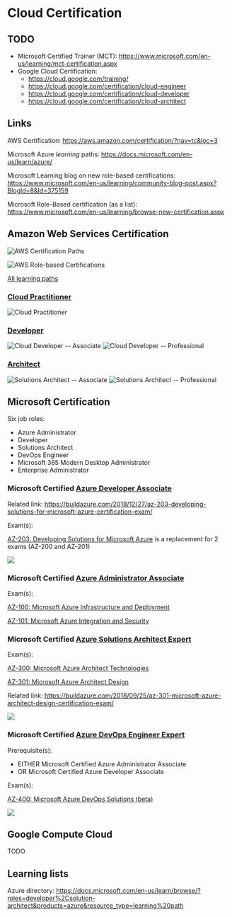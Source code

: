 # Cloud Certification

## TODO

* Microsoft Certified Trainer (MCT): https://www.microsoft.com/en-us/learning/mct-certification.aspx
* Google Cloud Certification:
  * https://cloud.google.com/training/
  * https://cloud.google.com/certification/cloud-engineer
  * https://cloud.google.com/certification/cloud-developer
  * https://cloud.google.com/certification/cloud-architect

## Links

AWS Certification: https://aws.amazon.com/certification/?nav=tc&loc=3

Microsoft Azure _learning_ paths: https://docs.microsoft.com/en-us/learn/azure/

Microsoft Learning blog on new role-based certifications: https://www.microsoft.com/en-us/learning/community-blog-post.aspx?BlogId=8&Id=375159

Microsoft Role-Based certification (as a list): https://www.microsoft.com/en-us/learning/browse-new-certification.aspx

## Amazon Web Services Certification

![AWS Certification Paths](https://d1.awsstatic.com/training-and-certification/certification/Cert-Roadmap-v9.1.edda8af3d23c5d54cd6d2371cd5ccae528c62d6c.png)

![AWS Role-based Certifications](https://qph.fs.quoracdn.net/main-qimg-4a3369250dcc851d7b5be6dc406fd45f)

[All learning paths](https://aws.amazon.com/training/learning-paths/)

### [Cloud Practitioner](https://aws.amazon.com/training/path-cloudpractitioner/)

![Cloud Practitioner](https://d1.awsstatic.com/training-and-certification/Learning_Paths/cloud-practitioner-path_WIDE.658cfbbe8c9e32b05d7d7fb8e3d1378607c5c33d.png)

### [Developer](https://aws.amazon.com/training/path-developing/)

![Cloud Developer -- Associate](https://d1.awsstatic.com/training-and-certification/Learning_Paths/developer-assoc-path.4d9952d6e3ae19730820b3bca051b0b8b9100382.png)
![Cloud Developer -- Professional](https://d1.awsstatic.com/training-and-certification/Learning_Paths/devops-pro-1-path.5844fc83992a84f64ebf3d7cfea691396ef2f954.png)

### [Architect](https://aws.amazon.com/training/path-architecting/)

![Solutions Architect -- Associate](https://d1.awsstatic.com/training-and-certification/Learning_Paths/architect-assoc-path.66c7e0ba7e3d772ff1e15c6b8bffc8e72afce58c.png)
![Solutions Architect -- Professional](https://d1.awsstatic.com/training-and-certification/Learning_Paths/architect-pro-path.52bf11892ae7bd6d0c39509b1add0bb04141de22.png)

## Microsoft Certification

Six job roles:

* Azure Administrator
* Developer
* Solutions Architect
* DevOps Engineer
* Microsoft 365 Modern Desktop Administrator
* Enterprise Administrator

### Microsoft Certified [Azure Developer Associate](https://www.microsoft.com/en-us/learning/azure-developer.aspx)

Related link: https://buildazure.com/2018/12/27/az-203-developing-solutions-for-microsoft-azure-certification-exam/

Exam(s):

[AZ-203: Developing Solutions for Microsoft Azure](https://www.microsoft.com/en-us/learning/exam-AZ-203.aspx) is a replacement for 2 exams (AZ-200 and AZ-201)

![](https://i2.wp.com/buildazure.com/wp-content/uploads/2018/09/microsoft-cert-azure-developer-path.png?resize=768%2C364&ssl=1)

### Microsoft Certified [Azure Administrator Associate](https://www.microsoft.com/en-us/learning/azure-administrator.aspx)

Exam(s):

[AZ-100: Microsoft Azure Infrastructure and Deployment](https://www.microsoft.com/en-us/learning/exam-AZ-100.aspx)

[AZ-101: Microsoft Azure Integration and Security](https://www.microsoft.com/en-us/learning/exam-AZ-101.aspx)

### Microsoft Certified [Azure Solutions Architect Expert](https://www.microsoft.com/en-us/learning/azure-solutions-architect.aspx)

Exam(s):

[AZ-300: Microsoft Azure Architect Technologies](https://www.microsoft.com/en-us/learning/exam-az-300.aspx)

[AZ-301: Microsoft Azure Architect Design](https://www.microsoft.com/en-us/learning/exam-az-301.aspx)

Related link: https://buildazure.com/2018/09/25/az-301-microsoft-azure-architect-design-certification-exam/

![](https://i2.wp.com/buildazure.com/wp-content/uploads/2018/09/microsoft-cert-solutions-architect-path.png?resize=1024%2C483&ssl=1)

### Microsoft Certified [Azure DevOps Engineer Expert](https://www.microsoft.com/en-us/learning/azure-devops.aspx)

Prerequisite(s):

* EITHER Microsoft Certified Azure Administrator Associate
* OR Microsoft Certified Azure Developer Associate

Exam(s):

[AZ-400: Microsoft Azure DevOps Solutions (beta)](https://www.microsoft.com/en-us/learning/exam-AZ-400.aspx)

![](https://i0.wp.com/buildazure.com/wp-content/uploads/2018/09/microsoft-cert-azure-infra-certs.png?resize=768%2C405&ssl=1)

## Google Compute Cloud

TODO

## Learning lists

Azure directory: https://docs.microsoft.com/en-us/learn/browse/?roles=developer%2Csolution-architect&products=azure&resource_type=learning%20path

